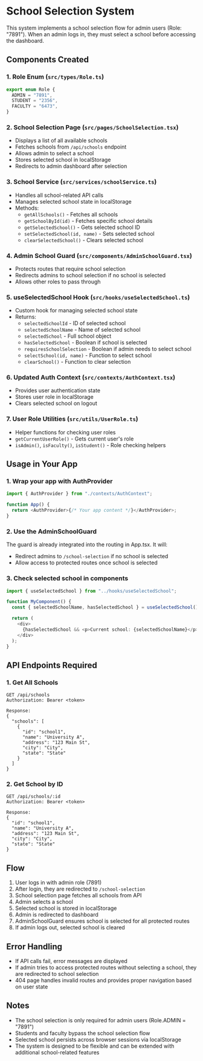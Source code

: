 # School Selection System

This system implements a school selection flow for admin users (Role: "7891"). When an admin logs in, they must select a school before accessing the dashboard.

## Components Created

### 1. Role Enum (`src/types/Role.ts`)

```typescript
export enum Role {
  ADMIN = "7891",
  STUDENT = "2356",
  FACULTY = "6473",
}
```

### 2. School Selection Page (`src/pages/SchoolSelection.tsx`)

- Displays a list of all available schools
- Fetches schools from `/api/schools` endpoint
- Allows admin to select a school
- Stores selected school in localStorage
- Redirects to admin dashboard after selection

### 3. School Service (`src/services/schoolService.ts`)

- Handles all school-related API calls
- Manages selected school state in localStorage
- Methods:
  - `getAllSchools()` - Fetches all schools
  - `getSchoolById(id)` - Fetches specific school details
  - `getSelectedSchool()` - Gets selected school ID
  - `setSelectedSchool(id, name)` - Sets selected school
  - `clearSelectedSchool()` - Clears selected school

### 4. Admin School Guard (`src/components/AdminSchoolGuard.tsx`)

- Protects routes that require school selection
- Redirects admins to school selection if no school is selected
- Allows other roles to pass through

### 5. useSelectedSchool Hook (`src/hooks/useSelectedSchool.ts`)

- Custom hook for managing selected school state
- Returns:
  - `selectedSchoolId` - ID of selected school
  - `selectedSchoolName` - Name of selected school
  - `selectedSchool` - Full school object
  - `hasSelectedSchool` - Boolean if school is selected
  - `requiresSchoolSelection` - Boolean if admin needs to select school
  - `selectSchool(id, name)` - Function to select school
  - `clearSchool()` - Function to clear selection

### 6. Updated Auth Context (`src/contexts/AuthContext.tsx`)

- Provides user authentication state
- Stores user role in localStorage
- Clears selected school on logout

### 7. User Role Utilities (`src/utils/UserRole.ts`)

- Helper functions for checking user roles
- `getCurrentUserRole()` - Gets current user's role
- `isAdmin()`, `isFaculty()`, `isStudent()` - Role checking helpers

## Usage in Your App

### 1. Wrap your app with AuthProvider

```typescript
import { AuthProvider } from "./contexts/AuthContext";

function App() {
  return <AuthProvider>{/* Your app content */}</AuthProvider>;
}
```

### 2. Use the AdminSchoolGuard

The guard is already integrated into the routing in App.tsx. It will:

- Redirect admins to `/school-selection` if no school is selected
- Allow access to protected routes once school is selected

### 3. Check selected school in components

```typescript
import { useSelectedSchool } from "../hooks/useSelectedSchool";

function MyComponent() {
  const { selectedSchoolName, hasSelectedSchool } = useSelectedSchool();

  return (
    <div>
      {hasSelectedSchool && <p>Current school: {selectedSchoolName}</p>}
    </div>
  );
}
```

## API Endpoints Required

### 1. Get All Schools

```
GET /api/schools
Authorization: Bearer <token>

Response:
{
  "schools": [
    {
      "id": "school1",
      "name": "University A",
      "address": "123 Main St",
      "city": "City",
      "state": "State"
    }
  ]
}
```

### 2. Get School by ID

```
GET /api/schools/:id
Authorization: Bearer <token>

Response:
{
  "id": "school1",
  "name": "University A",
  "address": "123 Main St",
  "city": "City",
  "state": "State"
}
```

## Flow

1. User logs in with admin role (7891)
2. After login, they are redirected to `/school-selection`
3. School selection page fetches all schools from API
4. Admin selects a school
5. Selected school is stored in localStorage
6. Admin is redirected to dashboard
7. AdminSchoolGuard ensures school is selected for all protected routes
8. If admin logs out, selected school is cleared

## Error Handling

- If API calls fail, error messages are displayed
- If admin tries to access protected routes without selecting a school, they are redirected to school selection
- 404 page handles invalid routes and provides proper navigation based on user state

## Notes

- The school selection is only required for admin users (Role.ADMIN = "7891")
- Students and faculty bypass the school selection flow
- Selected school persists across browser sessions via localStorage
- The system is designed to be flexible and can be extended with additional school-related features
